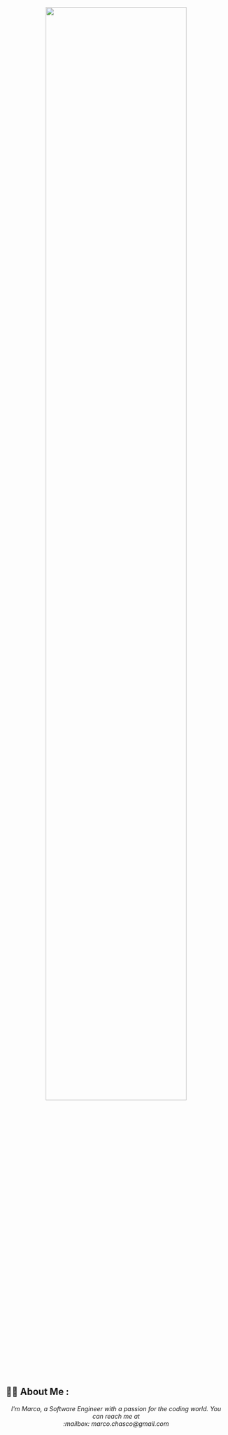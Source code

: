 <div align="center">
<img src="https://rishavanand.github.io/static/images/greetings.gif" align="center" style="width: 80%" />
</div>  

## :man_technologist: About Me :
<div align="center">
  <i> I'm Marco, a Software Engineer with a passion for the coding world. You can reach me at <br> :mailbox: marco.chasco@gmail.com</i></br>
</div>




